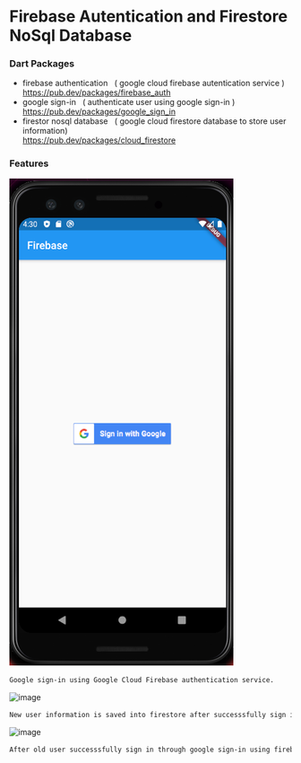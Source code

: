# Firebase Autentication and Firestore NoSql Database

### Dart Packages

- firebase authentication &nbsp;&nbsp;( google cloud firebase autentication service )<br />
    https://pub.dev/packages/firebase_auth
- google sign-in &nbsp;&nbsp;( authenticate user using google sign-in  )<br />
    https://pub.dev/packages/google_sign_in
- firestor nosql database &nbsp;&nbsp;( google cloud firestore database to store user information)<br />
    https://pub.dev/packages/cloud_firestore


### Features
![image](./sign_in.png)
```sh
Google sign-in using Google Cloud Firebase authentication service.
```
![image](./user_new.png)
```sh
New user information is saved into firestore after successsfully sign in through google sign-in.
```
![image](./user_old.png)
```sh
After old user successsfully sign in through google sign-in using firebase cloud authentication.
```

